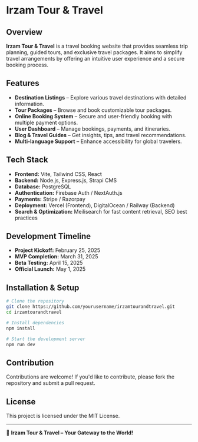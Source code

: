 # Irzam Tour & Travel

## Overview

**Irzam Tour & Travel** is a travel booking website that provides seamless trip planning, guided tours, and exclusive travel packages. It aims to simplify travel arrangements by offering an intuitive user experience and a secure booking process.

## Features

- **Destination Listings** – Explore various travel destinations with detailed information.
- **Tour Packages** – Browse and book customizable tour packages.
- **Online Booking System** – Secure and user-friendly booking with multiple payment options.
- **User Dashboard** – Manage bookings, payments, and itineraries.
- **Blog & Travel Guides** – Get insights, tips, and travel recommendations.
- **Multi-language Support** – Enhance accessibility for global travelers.

## Tech Stack

- **Frontend:** Vite, Tailwind CSS, React
- **Backend:** Node.js, Express.js, Strapi CMS
- **Database:** PostgreSQL
- **Authentication:** Firebase Auth / NextAuth.js
- **Payments:** Stripe / Razorpay
- **Deployment:** Vercel (Frontend), DigitalOcean / Railway (Backend)
- **Search & Optimization:** Meilisearch for fast content retrieval, SEO best practices

## Development Timeline

- **Project Kickoff:** February 25, 2025
- **MVP Completion:** March 31, 2025
- **Beta Testing:** April 15, 2025
- **Official Launch:** May 1, 2025

## Installation & Setup

```sh
# Clone the repository
git clone https://github.com/yourusername/irzamtourandtravel.git
cd irzamtourandtravel

# Install dependencies
npm install

# Start the development server
npm run dev
```

## Contribution

Contributions are welcome! If you'd like to contribute, please fork the repository and submit a pull request.

## License

This project is licensed under the MIT License.

---

🚀 **Irzam Tour & Travel – Your Gateway to the World!**
